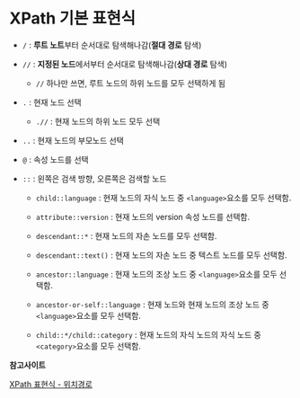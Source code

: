 # XPath 기본 표현식

* `/` :  **루트 노트**부터 순서대로 탐색해나감(**절대 경로** 탐색)

* `//` :  **지정된 노드**에서부터 순서대로 탐색해나감(**상대 경로** 탐색)

  * `//` 하나만 쓰면, 루트 노드의 하위 노드를 모두 선택하게 됨

* `.` :  현재 노드 선택

  * `.//` :  현재 노드의 하위 노드 모두 선택

* `..` :  현재 노드의 부모노드 선택

* `@` :  속성 노드를 선택

* `::` :  왼쪽은 검색 방향, 오른쪽은 검색할 노드

  * `child::language` :  현재 노드의 자식 노드 중 `<language>`요소를 모두 선택함.

  * `attribute::version` :   현재 노드의 version 속성 노드를 선택함.

  * `descendant::*` :  현재 노드의 자손 노드를 모두 선택함.

  * `descendant::text()` :  현재 노드의 자손 노드 중 텍스트 노드를 모두 선택함.

  * `ancestor::language` :  현재 노드의 조상 노드 중 `<language>`요소를 모두 선택함.

  * `ancestor-or-self::language` :  현재 노드와 현재 노드의 조상 노드 중 `<language>`요소를 모두 선택함.

  * `child::*/child::category` :  현재 노드의 자식 노드의 자식 노드 중 `<category>`요소를 모두 선택함.



**참고사이트**

[XPath 표현식 - 위치경로](http://tcpschool.com/xml/xml_xpath_pathExpression)

